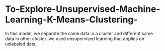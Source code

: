 # To-Explore-Unsupervised-Machine-Learning-K-Means-Clustering-
In this model, we separate the same data in a cluster and different same data in other cluster.  we used unsupervised learning that applies on unlabeled data. 
